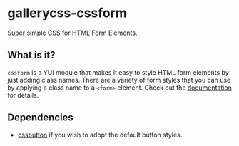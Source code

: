 gallerycss-cssform
===============

Super simple CSS for HTML Form Elements. 


What is it?
-----------

`cssform` is a YUI module that makes it easy to style HTML form elements by just adding class names. There are a variety of form styles that you can use by applying a class name to a `<form>` element. Check out the [documentation](http://tilomitra.github.com/cssforms/) for details.

Dependencies
------------

* [cssbutton](http://yuilibrary.com/yui/docs/button/#usecssbutton) if you wish to adopt the default button styles.


